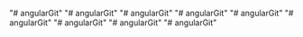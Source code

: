 "# angularGit" 
"# angularGit" 
"# angularGit" 
"# angularGit" 
"# angularGit" 
"# angularGit" 
"# angularGit" 
"# angularGit" 
"# angularGit" 

